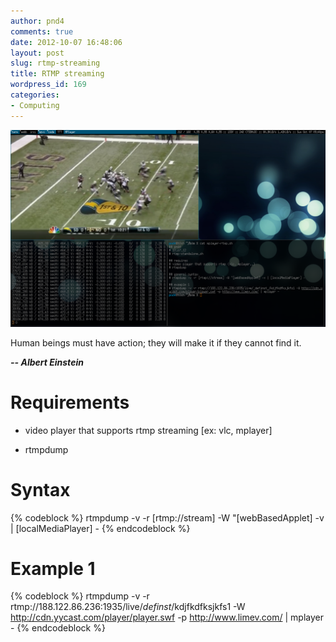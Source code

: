 ```yaml
---
author: pnd4
comments: true
date: 2012-10-07 16:48:06
layout: post
slug: rtmp-streaming
title: RTMP streaming
wordpress_id: 169
categories:
- Computing
---
```





[![screenshot-100712-174012.png](/images/2012-10-07-rtmp-streaming/screenshot-100712-174012.png)](/images/2012-10-07-rtmp-streaming/screenshot-100712-174012.png)







Human beings must have action; they will make it if they cannot find it.




**_-- Albert Einstein_**









# Requirements



	
  * video player that supports rtmp streaming [ex: vlc, mplayer]

	
  * rtmpdump


# Syntax

{% codeblock %}
rtmpdump -v -r [rtmp://stream] -W "[webBasedApplet] -v | [localMediaPlayer] -
{% endcodeblock %}



# Example 1

{% codeblock %}
rtmpdump -v -r rtmp://188.122.86.236:1935/live/_definst_/kdjfkdfksjkfs1 -W http://cdn.yycast.com/player/player.swf -p http://www.limev.com/ | mplayer -
{% endcodeblock %}

